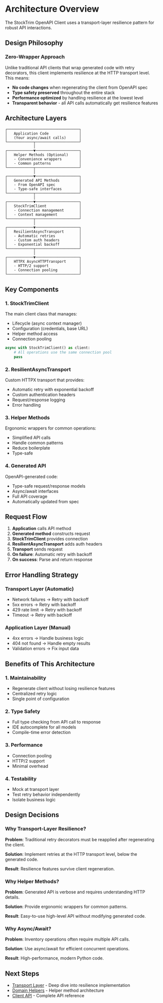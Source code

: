 # Architecture Overview

The StockTrim OpenAPI Client uses a transport-layer resilience pattern for robust API interactions.

## Design Philosophy

### Zero-Wrapper Approach

Unlike traditional API clients that wrap generated code with retry decorators, this client implements resilience at the HTTP transport level. This means:

- **No code changes** when regenerating the client from OpenAPI spec
- **Type safety preserved** throughout the entire stack
- **Performance optimized** by handling resilience at the lowest level
- **Transparent behavior** - all API calls automatically get resilience features

## Architecture Layers

```
┌─────────────────────────────────┐
│   Application Code              │
│   (Your async/await calls)      │
└────────────┬────────────────────┘
             │
┌────────────▼────────────────────┐
│   Helper Methods (Optional)     │
│   - Convenience wrappers        │
│   - Common patterns             │
└────────────┬────────────────────┘
             │
┌────────────▼────────────────────┐
│   Generated API Methods         │
│   - From OpenAPI spec           │
│   - Type-safe interfaces        │
└────────────┬────────────────────┘
             │
┌────────────▼────────────────────┐
│   StockTrimClient               │
│   - Connection management       │
│   - Context management          │
└────────────┬────────────────────┘
             │
┌────────────▼────────────────────┐
│   ResilientAsyncTransport       │
│   - Automatic retries           │
│   - Custom auth headers         │
│   - Exponential backoff         │
└────────────┬────────────────────┘
             │
┌────────────▼────────────────────┐
│   HTTPX AsyncHTTPTransport      │
│   - HTTP/2 support              │
│   - Connection pooling          │
└─────────────────────────────────┘
```

## Key Components

### 1. StockTrimClient

The main client class that manages:
- Lifecycle (async context manager)
- Configuration (credentials, base URL)
- Helper method access
- Connection pooling

```python
async with StockTrimClient() as client:
    # All operations use the same connection pool
    pass
```

### 2. ResilientAsyncTransport

Custom HTTPX transport that provides:
- Automatic retry with exponential backoff
- Custom authentication headers
- Request/response logging
- Error handling

### 3. Helper Methods

Ergonomic wrappers for common operations:
- Simplified API calls
- Handle common patterns
- Reduce boilerplate
- Type-safe

### 4. Generated API

OpenAPI-generated code:
- Type-safe request/response models
- Async/await interfaces
- Full API coverage
- Automatically updated from spec

## Request Flow

1. **Application** calls API method
2. **Generated method** constructs request
3. **StockTrimClient** provides connection
4. **ResilientAsyncTransport** adds auth headers
5. **Transport** sends request
6. **On failure**: Automatic retry with backoff
7. **On success**: Parse and return response

## Error Handling Strategy

### Transport Layer (Automatic)

- Network failures → Retry with backoff
- 5xx errors → Retry with backoff
- 429 rate limit → Retry with backoff
- Timeout → Retry with backoff

### Application Layer (Manual)

- 4xx errors → Handle business logic
- 404 not found → Handle empty results
- Validation errors → Fix input data

## Benefits of This Architecture

### 1. Maintainability

- Regenerate client without losing resilience features
- Centralized retry logic
- Single point of configuration

### 2. Type Safety

- Full type checking from API call to response
- IDE autocomplete for all models
- Compile-time error detection

### 3. Performance

- Connection pooling
- HTTP/2 support
- Minimal overhead

### 4. Testability

- Mock at transport layer
- Test retry behavior independently
- Isolate business logic

## Design Decisions

### Why Transport-Layer Resilience?

**Problem**: Traditional retry decorators must be reapplied after regenerating the client.

**Solution**: Implement retries at the HTTP transport level, below the generated code.

**Result**: Resilience features survive client regeneration.

### Why Helper Methods?

**Problem**: Generated API is verbose and requires understanding HTTP details.

**Solution**: Provide ergonomic wrappers for common patterns.

**Result**: Easy-to-use high-level API without modifying generated code.

### Why Async/Await?

**Problem**: Inventory operations often require multiple API calls.

**Solution**: Use async/await for efficient concurrent operations.

**Result**: High-performance, modern Python code.

## Next Steps

- [Transport Layer](transport.md) - Deep dive into resilience implementation
- [Domain Helpers](helpers.md) - Helper method architecture
- [Client API](../api/client.md) - Complete API reference
